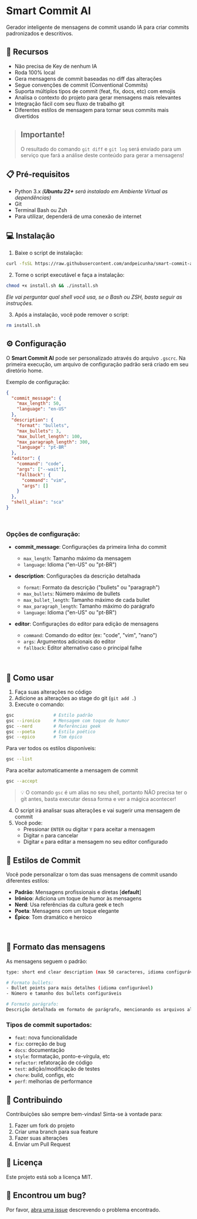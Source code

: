 # Smart Commit AI

Gerador inteligente de mensagens de commit usando IA para criar commits padronizados e descritivos.

## 🚀 Recursos

- Não precisa de Key de nenhum IA
- Roda 100% local
- Gera mensagens de commit baseadas no diff das alterações
- Segue convenções de commit (Conventional Commits)
- Suporta múltiplos tipos de commit (feat, fix, docs, etc) com emojis
- Analisa o contexto do projeto para gerar mensagens mais relevantes
- Integração fácil com seu fluxo de trabalho git
- Diferentes estilos de mensagem para tornar seus commits mais divertidos

> ## Importante!
>
> O resultado do comando `git diff` e `git log` será enviado para um serviço que fará a análise deste conteúdo para gerar a mensagens!

## 📋 Pré-requisitos

- Python 3.x _(**Ubuntu 22+** será instalado em Ambiente Virtual as dependências)_
- Git
- Terminal Bash ou Zsh
- Para utilizar, dependerá de uma conexão de internet

## 💻 Instalação

1. Baixe o script de instalação:

```bash
curl -fsSL https://raw.githubusercontent.com/andpeicunha/smart-commit-ai/master/install.sh -o install.sh
```

2. Torne o script executável e faça a instalação:

```bash
chmod +x install.sh && ./install.sh
```

_Ele vai perguntar qual shell você usa, se o Bash ou ZSH, basta seguir as instruções._

3. Após a instalação, você pode remover o script:

```bash
rm install.sh
```

## ⚙️ Configuração

O **Smart Commit AI** pode ser personalizado através do arquivo `.gscrc`. Na primeira execução, um arquivo de configuração padrão será criado em seu diretório home.

<!-- Você pode criar também um arquivo `.gscrc` específico para cada projeto. -->

Exemplo de configuração:

```json
{
  "commit_message": {
    "max_length": 50,
    "language": "en-US"
  },
  "description": {
    "format": "bullets",
    "max_bullets": 3,
    "max_bullet_length": 100,
    "max_paragraph_length": 300,
    "language": "pt-BR"
  },
  "editor": {
    "command": "code",
    "args": ["--wait"],
    "fallback": {
      "command": "vim",
      "args": []
    }
  },
  "shell_alias": "sca"
}
```

<br/>

### Opções de configuração:

- **commit_message**: Configurações da primeira linha do commit

  - `max_length`: Tamanho máximo da mensagem
  - `language`: Idioma ("en-US" ou "pt-BR")

- **description**: Configurações da descrição detalhada

  - `format`: Formato da descrição ("bullets" ou "paragraph")
  - `max_bullets`: Número máximo de bullets
  - `max_bullet_length`: Tamanho máximo de cada bullet
  - `max_paragraph_length`: Tamanho máximo do parágrafo
  - `language`: Idioma ("en-US" ou "pt-BR")

- **editor**: Configurações do editor para edição de mensagens
  - `command`: Comando do editor (ex: "code", "vim", "nano")
  - `args`: Argumentos adicionais do editor
  - `fallback`: Editor alternativo caso o principal falhe

<br/>

## 🎯 Como usar

1. Faça suas alterações no código
2. Adicione as alterações ao stage do git (`git add .`)
3. Execute o comando:

```bash
gsc               # Estilo padrão
gsc --ironico     # Mensagem com toque de humor
gsc --nerd        # Referências geek
gsc --poeta       # Estilo poético
gsc --epico       # Tom épico
```

Para ver todos os estilos disponíveis:

```bash
gsc --list
```

Para aceitar automaticamente a mensagem de commit

```bash
gsc --accept
```

> 💡 O comando `gsc` é um alias no seu shell, portanto NÃO precisa ter o git antes, basta executar dessa forma e ver a mágica acontecer!

4. O script irá analisar suas alterações e vai sugerir uma mensagem de commit
5. Você pode:
   - Pressionar `ENTER` ou digitar `Y` para aceitar a mensagem
   - Digitar `n` para cancelar
   - Digitar `e` para editar a mensagem no seu editor configurado

## 🎨 Estilos de Commit

Você pode personalizar o tom das suas mensagens de commit usando diferentes estilos:

- **Padrão**: Mensagens profissionais e diretas [**default**]
- **Irônico**: Adiciona um toque de humor às mensagens
- **Nerd**: Usa referências da cultura geek e tech
- **Poeta**: Mensagens com um toque elegante
- **Épico**: Tom dramático e heroico

<br/>

## 📝 Formato das mensagens

As mensagens seguem o padrão:

```bash
type: short end clear description (max 50 caracteres, idioma configurável)

# Formato bullets:
- Bullet points para mais detalhes (idioma configurável)
- Número e tamanho dos bullets configuráveis

# Formato parágrafo:
Descrição detalhada em formato de parágrafo, mencionando os arquivos alterados e mudanças específicas. O tamanho máximo e idioma são configuráveis através do arquivo .gscrc.
```

### Tipos de commit suportados:

- `feat`: nova funcionalidade
- `fix`: correção de bug
- `docs`: documentação
- `style`: formatação, ponto-e-vírgula, etc
- `refactor`: refatoração de código
- `test`: adição/modificação de testes
- `chore`: build, configs, etc
- `perf`: melhorias de performance

## 🤝 Contribuindo

Contribuições são sempre bem-vindas! Sinta-se à vontade para:

1. Fazer um fork do projeto
2. Criar uma branch para sua feature
3. Fazer suas alterações
4. Enviar um Pull Request

## 📄 Licença

Este projeto está sob a licença MIT.

## 🐛 Encontrou um bug?

Por favor, [abra uma issue](https://github.com/andpeicunha/smart-commit-ai/issues) descrevendo o problema encontrado.
